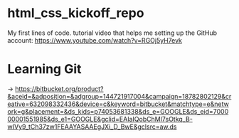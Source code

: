 # html_css_kickoff_repo
My first lines of code.
tutorial video that helps me setting up the GitHub account: https://www.youtube.com/watch?v=RGOj5yH7evk
# Learning Git 
-> https://bitbucket.org/product?&aceid=&adposition=&adgroup=144721917004&campaign=18782802129&creative=632098332436&device=c&keyword=bitbucket&matchtype=e&network=g&placement=&ds_kids=p74053681338&ds_e=GOOGLE&ds_eid=700000001551985&ds_e1=GOOGLE&gclid=EAIaIQobChMI7sOtkq_B-wIVy9_tCh37zw1FEAAYASAAEgJXi_D_BwE&gclsrc=aw.ds
